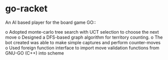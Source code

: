 # go-racket
An AI based player for the board game GO::

o Adopted monte-carlo tree search with UCT selection to choose the next move
o Designed a DFS-based graph algorithm for territory counting.
o The bot created was able to make simple captures and perform counter-moves
o Used foreign function interface to import move validation functions from GNU-GO (C++) into scheme

